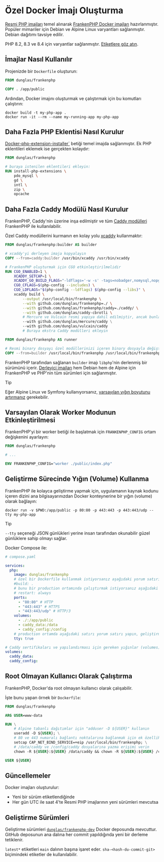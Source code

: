 # Özel Docker İmajı Oluşturma

[Resmi PHP imajları](https://hub.docker.com/_/php/) temel alınarak [FrankenPHP Docker imajları](https://hub.docker.com/r/dunglas/frankenphp) hazırlanmıştır. Popüler mimariler için Debian ve Alpine Linux varyantları sağlanmıştır. Debian dağıtımı tavsiye edilir.

PHP 8.2, 8.3 ve 8.4 için varyantlar sağlanmıştır. [Etiketlere göz atın](https://hub.docker.com/r/dunglas/frankenphp/tags).

## İmajlar Nasıl Kullanılır

Projenizde bir `Dockerfile` oluşturun:

```dockerfile
FROM dunglas/frankenphp

COPY . /app/public
```

Ardından, Docker imajını oluşturmak ve çalıştırmak için bu komutları çalıştırın:

```console
docker build -t my-php-app .
docker run -it --rm --name my-running-app my-php-app
```

## Daha Fazla PHP Eklentisi Nasıl Kurulur

[Docker-php-extension-installer`](https://github.com/mlocati/docker-php-extension-installer) betiği temel imajda sağlanmıştır.
Ek PHP eklentileri eklemek ise gerçekten kolaydır:

```dockerfile
FROM dunglas/frankenphp

# buraya istenilen eklentileri ekleyin:
RUN install-php-extensions \
	pdo_mysql \
	gd \
	intl \
	zip \
	opcache
```

## Daha Fazla Caddy Modülü Nasıl Kurulur

FrankenPHP, Caddy'nin üzerine inşa edilmiştir ve tüm [Caddy modülleri](https://caddyserver.com/docs/modules/) FrankenPHP ile kullanılabilir.

Özel Caddy modüllerini kurmanın en kolay yolu [xcaddy](https://github.com/caddyserver/xcaddy) kullanmaktır:

```dockerfile
FROM dunglas/frankenphp:builder AS builder

# xcaddy'yi derleyen imaja kopyalayın
COPY --from=caddy:builder /usr/bin/xcaddy /usr/bin/xcaddy

# FrankenPHP oluşturmak için CGO etkinleştirilmelidir
RUN CGO_ENABLED=1 \
    XCADDY_SETCAP=1 \
    XCADDY_GO_BUILD_FLAGS="-ldflags='-w -s' -tags=nobadger,nomysql,nopgx" \
    CGO_CFLAGS=$(php-config --includes) \
    CGO_LDFLAGS="$(php-config --ldflags) $(php-config --libs)" \
    xcaddy build \
        --output /usr/local/bin/frankenphp \
        --with github.com/dunglas/frankenphp=./ \
        --with github.com/dunglas/frankenphp/caddy=./caddy/ \
        --with github.com/dunglas/caddy-cbrotli \
        # Mercure ve Vulcain resmi yapıya dahil edilmiştir, ancak bunları kaldırmaktan çekinmeyin
        --with github.com/dunglas/mercure/caddy \
        --with github.com/dunglas/vulcain/caddy
        # Buraya ekstra Caddy modülleri ekleyin

FROM dunglas/frankenphp AS runner

# Resmi binary dosyayı özel modüllerinizi içeren binary dosyayla değiştirin
COPY --from=builder /usr/local/bin/frankenphp /usr/local/bin/frankenphp
```

FrankenPHP tarafından sağlanan `builder` imajı `libphp`'nin derlenmiş bir sürümünü içerir.
[Derleyici imajları](https://hub.docker.com/r/dunglas/frankenphp/tags?name=builder) hem Debian hem de Alpine için FrankenPHP ve PHP'nin tüm sürümleri için sağlanmıştır.

> [!TIP]
>
> Eğer Alpine Linux ve Symfony kullanıyorsanız,
> [varsayılan yığın boyutunu artırmanız](compile.md#xcaddy-kullanımı) gerekebilir.

## Varsayılan Olarak Worker Modunun Etkinleştirilmesi

FrankenPHP'yi bir worker betiği ile başlatmak için `FRANKENPHP_CONFIG` ortam değişkenini ayarlayın:

```dockerfile
FROM dunglas/frankenphp

# ...

ENV FRANKENPHP_CONFIG="worker ./public/index.php"
```

## Geliştirme Sürecinde Yığın (Volume) Kullanma

FrankenPHP ile kolayca geliştirme yapmak için, uygulamanın kaynak kodunu içeren dizini ana bilgisayarınızdan Docker konteynerine bir yığın (volume) olarak bağlayın:

```console
docker run -v $PWD:/app/public -p 80:80 -p 443:443 -p 443:443/udp --tty my-php-app
```

> [!TIP]
>
> `--tty` seçeneği JSON günlükleri yerine insan tarafından okunabilir güzel günlüklere sahip olmayı sağlar.

Docker Compose ile:

```yaml
# compose.yaml

services:
  php:
    image: dunglas/frankenphp
    # özel bir Dockerfile kullanmak istiyorsanız aşağıdaki yorum satırını kaldırın
    #build: .
    # bunu bir production ortamında çalıştırmak istiyorsanız aşağıdaki yorum satırını kaldırın
    # restart: always
    ports:
      - "80:80" # HTTP
      - "443:443" # HTTPS
      - "443:443/udp" # HTTP/3
    volumes:
      - ./:/app/public
      - caddy_data:/data
      - caddy_config:/config
    # production ortamda aşağıdaki satırı yorum satırı yapın, geliştirme ortamında insan tarafından okunabilir güzel günlüklere sahip olmanızı sağlar
    tty: true

# Caddy sertifikaları ve yapılandırması için gereken yığınlar (volumes)
volumes:
  caddy_data:
  caddy_config:
```

## Root Olmayan Kullanıcı Olarak Çalıştırma

FrankenPHP, Docker'da root olmayan kullanıcı olarak çalışabilir.

İşte bunu yapan örnek bir `Dockerfile`:

```dockerfile
FROM dunglas/frankenphp

ARG USER=www-data

RUN \
	# Alpine tabanlı dağıtımlar için "adduser -D ${USER}" kullanın
	useradd -D ${USER}; \
	# 80 ve 443 numaralı bağlantı noktalarına bağlanmak için ek özellik ekleyin
	setcap CAP_NET_BIND_SERVICE=+eip /usr/local/bin/frankenphp; \
	# /data/caddy ve /config/caddy dosyalarına yazma erişimi verin
	chown -R ${USER}:${USER} /data/caddy && chown -R ${USER}:${USER} /config/caddy;

USER ${USER}
```

## Güncellemeler

Docker imajları oluşturulur:

* Yeni bir sürüm etiketlendiğinde
* Her gün UTC ile saat 4'te Resmi PHP imajlarının yeni sürümleri mevcutsa

## Geliştirme Sürümleri

Geliştirme sürümleri [`dunglas/frankenphp-dev`](https://hub.docker.com/repository/docker/dunglas/frankenphp-dev) Docker deposunda mevcuttur.
GitHub deposunun ana dalına her commit yapıldığında yeni bir derleme tetiklenir.

`latest*` etiketleri `main` dalının başına işaret eder.
`sha-<hash-du-commit-git>` biçimindeki etiketler de kullanılabilir.
